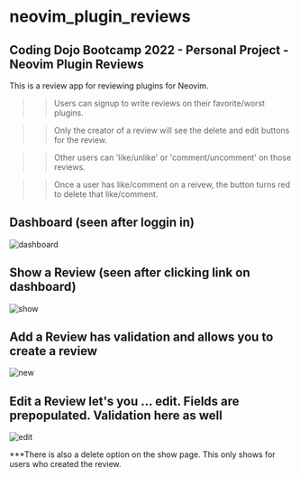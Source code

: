 # neovim_plugin_reviews

## Coding Dojo Bootcamp 2022 - Personal Project - Neovim Plugin Reviews

This is a review app for reviewing plugins for Neovim.

>> Users can signup to write reviews on their favorite/worst plugins. 

>> Only the creator of a review will see the delete and edit buttons for the review.

>> Other users can 'like/unlike' or 'comment/uncomment' on those reviews.

>> Once a user has like/comment on a reivew, the button turns red to delete that like/comment.

## Dashboard (seen after loggin in)

![dashboard](https://user-images.githubusercontent.com/99504059/183553484-e68d3a7f-195b-42b3-991a-6f702ad43b10.png)

## Show a Review (seen after clicking link on dashboard)

![show](https://user-images.githubusercontent.com/99504059/183553568-b459ba5b-c4e6-4bea-aad1-b21a16aea4e3.png)

## Add a Review has validation and allows you to create a review

![new](https://user-images.githubusercontent.com/99504059/183553635-0cb26e37-d851-4e3c-8fc2-1389281e45b3.png)

## Edit a Review let's you ... edit. Fields are prepopulated. Validation here as well

![edit](https://user-images.githubusercontent.com/99504059/183553705-84633ef8-90eb-44b4-bce8-56b978e00053.png)

***There is also a delete option on the show page. This only shows for users who created the review.
